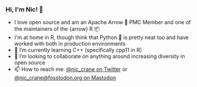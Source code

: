 ### Hi, I'm Nic! 👋

- I love open source and am  an Apache Arrow 🏹 PMC Member and one of the maintainers of the {arrow} R 📦
- I'm at home in R, though think that Python 🐍 is pretty neat too and have worked with both in production environments
- 🌱 I’m currently learning C++ (specifically cpp11 in R)
- 👯 I’m looking to collaborate on anything around increasing diversity in open source
- 📫 How to reach me: [@nic_crane on Twitter](https://twitter.com/nic_crane) or [@nic_crane@fosstodon.org on Mastodon](https://fosstodon.org/@nic_crane)

 

<!--
**thisisnic/thisisnic** is a ✨ _special_ ✨ repository because its `README.md` (this file) appears on your GitHub profile.

Here are some ideas to get you started:

- 🔭 I’m currently working on ...
- 🌱 I’m currently learning ...
- 👯 I’m looking to collaborate on ...
- 🤔 I’m looking for help with ...
- 💬 Ask me about ...
- 📫 How to reach me: ...
- 😄 Pronouns: ...
- ⚡ Fun fact: ...
-->
